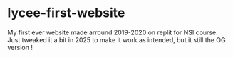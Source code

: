 # lycee-first-website

My first ever website made arround 2019-2020 on replit for NSI course.
Just tweaked it a bit in 2025 to make it work as intended, but it still the OG version !
